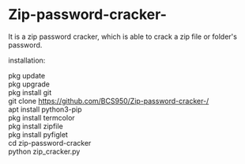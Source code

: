 # Zip-password-cracker-
It is a zip password cracker, which is able to crack a zip file or folder's password.

installation:

pkg update<br>
pkg upgrade<br>
pkg install git<br>
git clone https://github.com/BCS950/Zip-password-cracker-/<br>
apt install python3-pip<br>
pkg install termcolor<br>
pkg install zipfile<br>
pkg install pyfiglet<br>
cd zip-password-cracker<br>
python zip_cracker.py

